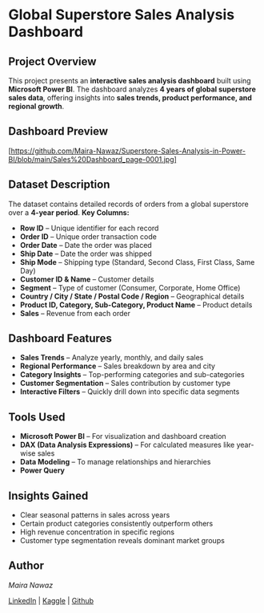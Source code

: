 # Global Superstore Sales Analysis Dashboard

## Project Overview

This project presents an **interactive sales analysis dashboard** built using **Microsoft Power BI**.
The dashboard analyzes **4 years of global superstore sales data**, offering insights into **sales trends, product performance, and regional growth**.

## Dashboard Preview

[https://github.com/Maira-Nawaz/Superstore-Sales-Analysis-in-Power-BI/blob/main/Sales%20Dashboard_page-0001.jpg]

## Dataset Description

The dataset contains detailed records of orders from a global superstore over a **4-year period**.
**Key Columns:**

* **Row ID** – Unique identifier for each record
* **Order ID** – Unique order transaction code
* **Order Date** – Date the order was placed
* **Ship Date** – Date the order was shipped
* **Ship Mode** – Shipping type (Standard, Second Class, First Class, Same Day)
* **Customer ID & Name** – Customer details
* **Segment** – Type of customer (Consumer, Corporate, Home Office)
* **Country / City / State / Postal Code / Region** – Geographical details
* **Product ID, Category, Sub-Category, Product Name** – Product details
* **Sales** – Revenue from each order

## Dashboard Features

* **Sales Trends** – Analyze yearly, monthly, and daily sales
* **Regional Performance** – Sales breakdown by area and city
* **Category Insights** – Top-performing categories and sub-categories
* **Customer Segmentation** – Sales contribution by customer type
* **Interactive Filters** – Quickly drill down into specific data segments

## Tools Used

* **Microsoft Power BI** – For visualization and dashboard creation
* **DAX (Data Analysis Expressions)** – For calculated measures like year-wise sales
* **Data Modeling** – To manage relationships and hierarchies
* **Power Query**


## Insights Gained

* Clear seasonal patterns in sales across years
* Certain product categories consistently outperform others
* High revenue concentration in specific regions
* Customer type segmentation reveals dominant market groups


##  Author

*Maira Nawaz*

[LinkedIn](https://www.linkedin.com/in/mairanawaz/) | [Kaggle](https://www.kaggle.com/mairanawaz) | [Github](https://github.com/Maira-Nawaz)
